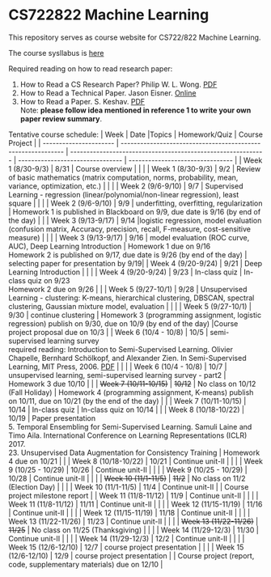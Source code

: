 # CS722822 Machine Learning
This repository serves as course website for CS722/822 Machine Learning.

The course sysllabus is [here](https://github.com/fengjiaowang7/CS722822/blob/main/CS722_822_syllabus_new.pdf)

Required reading on how to read research paper:
1. How to Read a CS Research Paper? Philip W. L. Wong. [PDF](http://www2.cs.uregina.ca/~pwlfong/CS499/reading-paper.pdf)
2. How to Read a Technical Paper. Jason Eisner. [Online](https://www.cs.jhu.edu/~jason/advice/how-to-read-a-paper.html)
3. How to Read a Paper. S. Keshav. [PDF](http://blizzard.cs.uwaterloo.ca/keshav/home/Papers/data/07/paper-reading.pdf)   
Note: **please follow idea mentioned in reference 1 to write your own paper review summary**.

Tentative course schedule:
| Week                   | Date |Topics                                                       | Homework/Quiz | Course Project                            |
| ---------------------- |  ------------------------------------------------------------ | ------------------------------------------------------------ | -------------------------------- | -------------------------------- |
| Week 1 (8/30-9/3)      | 8/31 | Course overview |                                  | |
| Week 1 (8/30-9/3)      | 9/2 | Review of basic mathematics (matrix computation, norms, probability, mean, variance, optimization, etc.) |                                  | |
| Week 2 (9/6-9/10)      | 9/7 | Supervised Learning - regression (linear/polynomial/non-linear regression), least square |                                 | |
| Week 2 (9/6-9/10)      | 9/9 | underfitting, overfitting, regularization |  Homework 1 is published in Blackboard on 9/9, due date is 9/16 (by end of the day)                                | |
| Week 3 (9/13-9/17)     | 9/14 |logistic regression, model evaluation (confusion matrix, Accuracy, precision, recall, F-measure, cost-sensitive measure)                                      |                                  | |
| Week 3 (9/13-9/17)     | 9/16 | model evaluation (ROC curve, AUC), Deep Learning Introduction                                      |  Homework 1 due on 9/16  <br> Homework 2 is published on 9/17, due date is 9/26 (by end of the day)                               | selecting paper for presentation by 9/19|
| Week 4 (9/20-9/24)     | 9/21 | Deep Learning Introduction        |                                | |
| Week 4 (9/20-9/24)     | 9/23 | In-class quiz        | In-class quiz on 9/23 <br> Homework 2 due on 9/26                                 | |
| Week 5 (9/27-10/1)     | 9/28 | Unsupervised Learning - clustering: K-means, hierarchical clustering, DBSCAN, spectral clustering, Gaussian mixture model, evaluation |                                | |
| Week 5 (9/27-10/1)     | 9/30 | continue clustering |  Homework 3 (programming assignment, logistic regression) publish on 9/30, due on 10/9 (by end of the day)                                 |Course project proposal due on 10/3 |
| Week 6 (10/4 - 10/8)   | 10/5 | semi-supervised learning survey<br> required reading: Introduction to Semi-Supervised Learning. Olivier Chapelle, Bernhard Schölkopf, and Alexander Zien. In Semi-Supervised Learning, MIT Press, 2006. [PDF](http://mitp-content-server.mit.edu:18180/books/content/sectbyfn?collid=books_pres_0&id=6173&fn=9780262033589_sch_0001.pdf)                                        |                                | |
| Week 6 (10/4 - 10/8)   | 10/7 | unsupervised learning, semi-supervised learning survey - part2                                         |   Homework 3 due 10/10                                | |
| ~~Week 7 (10/11-10/15)~~   | ~~10/12~~ | No class on 10/12 (Fall Holiday)   | Homework 4 (programming assignment, K-means) publish on 10/11, due on 10/21 (by the end of the day) |  |
| Week 7 (10/11-10/15)   | 10/14 | In-class quiz           | In-class quiz on 10/14  |  |
| Week 8 (10/18-10/22)   | 10/19 | Paper presentation<br>5. Temporal Ensembling for Semi-Supervised Learning. Samuli Laine and Timo Aila. International Conference on Learning Representations (ICLR) 2017. <br> 23. Unsupervised Data Augmentation for Consistency Training           |  Homework 4 due on 10/21                                | |
| Week 8 (10/18-10/22)   | 10/21 | Continue unit-II           |                                  | |
| Week 9 (10/25 - 10/29) | 10/26 | Continue unit-II                                             |                                  | |
| Week 9 (10/25 - 10/29) | 10/28 | Continue unit-II                                             |                                  | |
| ~~Week 10 (11/1-11/5)~~    | ~~11/2~~ | No class on 11/2 (Election Day)                                             |   |  |
| Week 10 (11/1-11/5)    | 11/4 | Continue unit-II                                             |   | Course project milestone report |
| Week 11 (11/8-11/12)   | 11/9 | Continue unit-II                                             |                                  | |
| Week 11 (11/8-11/12)   | 11/11 | Continue unit-II                                             |                                  | |
| Week 12 (11/15-11/19)  | 11/16 | Continue unit-II                                             |                                  | |
| Week 12 (11/15-11/19)  | 11/18 | Continue unit-II                                             |                                  | |
| Week 13 (11/22-11/26)  | 11/23 | Continue unit-II                                             |  |  |
| ~~Week 13 (11/22-11/26)~~  | ~~11/25~~ |  No class on 11/25 (Thanksgiving)                    |  |  |
| Week 14 (11/29-12/3)   | 11/30 | Continue unit-II                                             |                                  | |
| Week 14 (11/29-12/3)   | 12/2 | Continue unit-II                                             |                                  | |
| Week 15 (12/6-12/10)   | 12/7 | course project presentation                                  |               |  |
| Week 15 (12/6-12/10)   | 12/9 | course project presentation                                  |               | Course project (report, code, supplementary materials) due on 12/10 |


